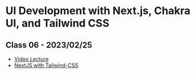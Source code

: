 # UI Development with Next.js, Chakra UI, and Tailwind CSS

## Class 06 - 2023/02/25

- [Video Lecture](https://www.youtube.com/live/QI3lf01ay5g?feature=share)
- [NextJS with Tailwind-CSS](https://github.com/panaverse/learn-nextjs/tree/main/step07_styling/tailwindCSS)
